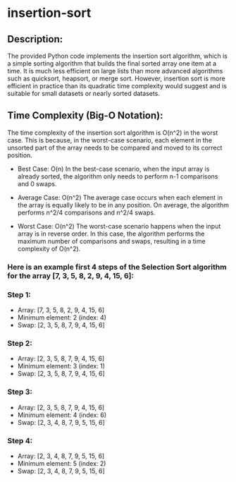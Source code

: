 # insertion-sort
## Description:
The provided Python code implements the insertion sort algorithm, which is a simple sorting algorithm that builds the final sorted array one item at a time. It is much less efficient on large lists than more advanced algorithms such as quicksort, heapsort, or merge sort. However, insertion sort is more efficient in practice than its quadratic time complexity would suggest and is suitable for small datasets or nearly sorted datasets.
## Time Complexity (Big-O Notation):
The time complexity of the insertion sort algorithm is O(n^2) in the worst case. This is because, in the worst-case scenario, each element in the unsorted part of the array needs to be compared and moved to its correct position.

- Best Case: O(n)
In the best-case scenario, when the input array is already sorted, the algorithm only needs to perform n-1 comparisons and 0 swaps.

- Average Case: O(n^2)
The average case occurs when each element in the array is equally likely to be in any position. On average, the algorithm performs n^2/4 comparisons and n^2/4 swaps.

- Worst Case: O(n^2)
The worst-case scenario happens when the input array is in reverse order. In this case, the algorithm performs the maximum number of comparisons and swaps, resulting in a time complexity of O(n^2).

### Here is an example first 4 steps of the Selection Sort algorithm for the array [7, 3, 5, 8, 2, 9, 4, 15, 6]:
### Step 1:
- Array: [7, 3, 5, 8, 2, 9, 4, 15, 6]
- Minimum element: 2 (index: 4)
- Swap: [2, 3, 5, 8, 7, 9, 4, 15, 6]
### Step 2:
- Array: [2, 3, 5, 8, 7, 9, 4, 15, 6]
- Minimum element: 3 (index: 1)
- Swap: [2, 3, 5, 8, 7, 9, 4, 15, 6]
### Step 3:
- Array: [2, 3, 5, 8, 7, 9, 4, 15, 6]
- Minimum element: 4 (index: 6)
- Swap: [2, 3, 4, 8, 7, 9, 5, 15, 6]
### Step 4:
- Array: [2, 3, 4, 8, 7, 9, 5, 15, 6]
- Minimum element: 5 (index: 2)
- Swap: [2, 3, 4, 8, 7, 9, 5, 15, 6]
